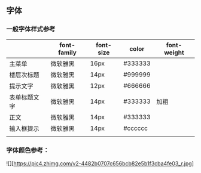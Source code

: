 ## 字体

### 一般字体样式参考

|        | font-family | font-size | color   | font-weight |
| ------ | ----------- | --------- | ------- | ----------- |
| 主菜单    | 微软雅黑        | 16px      | #333333 |             |
| 楼层次标题  | 微软雅黑        | 14px      | #999999 |             |
| 提示文字   | 微软雅黑        | 12px      | #666666 |             |
| 表单标题文字 | 微软雅黑        | 14px      | #333333 | 加粗          |
| 正文     | 微软雅黑        | 14px      | #333333 |             |
| 输入框提示  | 微软雅黑        | 14px      | #cccccc |             |
|        |             |           |         |             |

### 字体颜色参考：

![][https://pic4.zhimg.com/v2-4482b0707c656bcb82e5b1f3cba4fe03_r.jpg]